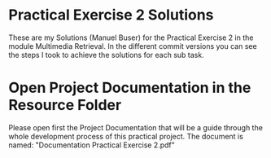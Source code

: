 # Practical Exercise 2 Solutions
These are my Solutions (Manuel Buser) for the Practical Exercise 2 in the module Multimedia Retrieval. In the different commit versions you can see the steps I took to achieve the solutions for each sub task. 

# Open Project Documentation in the Resource Folder
Please open first the Project Documentation that will be a guide through the whole development process of this practical project. The document is named: "Documentation Practical Exercise 2.pdf"
